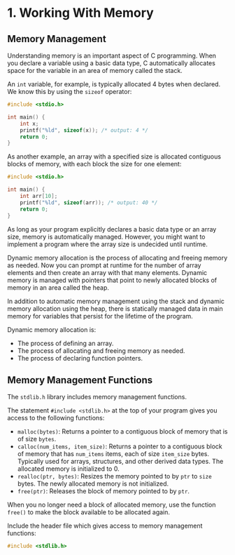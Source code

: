 # 1. Working With Memory

## Memory Management

Understanding memory is an important aspect of C programming. When you declare a variable using a basic data type, C automatically allocates space for the variable in an area of memory called the stack.

An `int` variable, for example, is typically allocated 4 bytes when declared. We know this by using the `sizeof` operator:

```c
#include <stdio.h>

int main() {
    int x;
    printf("%ld", sizeof(x)); /* output: 4 */
    return 0;
}
```

As another example, an array with a specified size is allocated contiguous blocks of memory, with each block the size for one element:

```c
#include <stdio.h>

int main() {
    int arr[10];
    printf("%ld", sizeof(arr)); /* output: 40 */
    return 0;
}
```

As long as your program explicitly declares a basic data type or an array size, memory is automatically managed. However, you might want to implement a program where the array size is undecided until runtime.

Dynamic memory allocation is the process of allocating and freeing memory as needed. Now you can prompt at runtime for the number of array elements and then create an array with that many elements. Dynamic memory is managed with pointers that point to newly allocated blocks of memory in an area called the heap.

In addition to automatic memory management using the stack and dynamic memory allocation using the heap, there is statically managed data in main memory for variables that persist for the lifetime of the program.

Dynamic memory allocation is:

- The process of defining an array.
- The process of allocating and freeing memory as needed.
- The process of declaring function pointers.

## Memory Management Functions

The `stdlib.h` library includes memory management functions.

The statement `#include <stdlib.h>` at the top of your program gives you access to the following functions:

- `malloc(bytes)`: Returns a pointer to a contiguous block of memory that is of size `bytes`.
- `calloc(num_items, item_size)`: Returns a pointer to a contiguous block of memory that has `num_items` items, each of size `item_size` bytes. Typically used for arrays, structures, and other derived data types. The allocated memory is initialized to 0.
- `realloc(ptr, bytes)`: Resizes the memory pointed to by `ptr` to `size` bytes. The newly allocated memory is not initialized.
- `free(ptr)`: Releases the block of memory pointed to by `ptr`.

When you no longer need a block of allocated memory, use the function `free()` to make the block available to be allocated again.

Include the header file which gives access to memory management functions:

```c
#include <stdlib.h>
```
